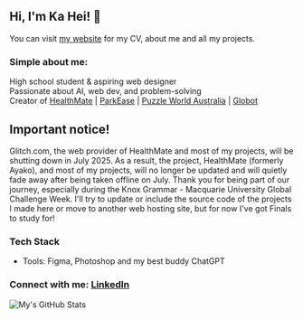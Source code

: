
## Hi, I'm Ka Hei! 👋
You can visit [my website](https://kaheichan.neocities.org) for my CV, about me and all my projects.

### Simple about me:
High school student & aspiring web designer  
Passionate about AI, web dev, and problem-solving  
Creator of [HealthMate](https://healthmate.glitch.me) | [ParkEase](https://parkease.glitch.me) | [Puzzle World Australia](https://puzzleworldaustralia.square.site) | [Globot](https://globot.neocities.org/new)  


## Important notice!
Glitch.com, the web provider of HealthMate and most of my projects, will be shutting down in July 2025. As a result, the project, HealthMate (formerly Ayako), and most of my projects, will no longer be updated and will quietly fade away after being taken offline on July. Thank you for being part of our journey, especially during the Knox Grammar - Macquarie University Global Challenge Week. I'll try to update or include the source code of the projects I made here or move to another web hosting site, but for now I've got Finals to study for!

### Tech Stack  
- Tools: Figma, Photoshop and my best buddy ChatGPT

### Connect with me: [LinkedIn](https://linkedin.com/in/kahei-chan)  

![My's GitHub Stats](https://github-readme-stats.vercel.app/api?username=kaheichanturtle&show_icons=true&theme=dark&count_private=true)
